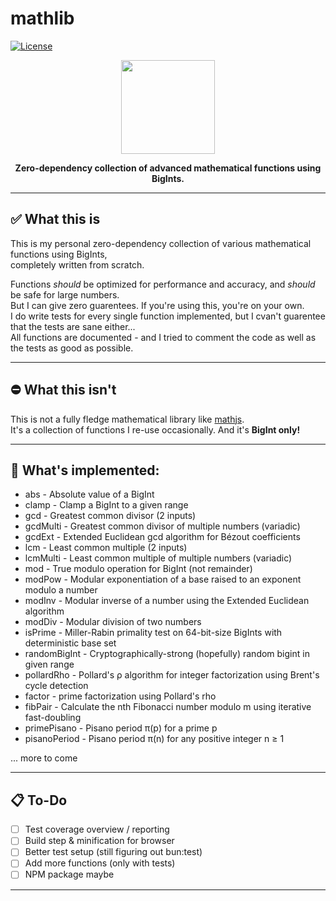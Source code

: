 # mathlib
[![License](https://img.shields.io/github/license/NullDev/mathlib?label=License&logo=Creative%20Commons)](https://github.com/NullDev/mathlib/blob/master/LICENSE)

<p align="center"><img height="150" width="auto" src="https://arithmetica.xyz/img/img.png" /></p>
<p align="center"><b>Zero-dependency collection of advanced mathematical functions using BigInts.</b></p>

<hr>

## ✅ What this is

This is my personal zero-dependency collection of various mathematical functions using BigInts, <br>
completely written from scratch. <br>

Functions _should_ be optimized for performance and accuracy, and _should_ be safe for large numbers. <br>
But I can give zero guarentees. If you're using this, you're on your own. <br>
I do write tests for every single function implemented, but I cvan't guarentee that the tests are sane either... <br>
All functions are documented - and I tried to comment the code as well as the tests as good as possible.

<hr>

## ⛔ What this isn't

This is not a fully fledge mathematical library like [mathjs](https://mathjs.org/). <br>
It's a collection of functions I re-use occasionally. And it's **BigInt only!**

<hr>

## 📜 What's implemented:

- abs - Absolute value of a BigInt
- clamp - Clamp a BigInt to a given range
- gcd - Greatest common divisor (2 inputs)
- gcdMulti - Greatest common divisor of multiple numbers (variadic)
- gcdExt - Extended Euclidean gcd algorithm for Bézout coefficients
- lcm - Least common multiple (2 inputs)
- lcmMulti - Least common multiple of multiple numbers (variadic)
- mod - True modulo operation for BigInt (not remainder)
- modPow - Modular exponentiation of a base raised to an exponent modulo a number
- modInv - Modular inverse of a number using the Extended Euclidean algorithm
- modDiv - Modular division of two numbers
- isPrime - Miller-Rabin primality test on 64-bit-size BigInts with deterministic base set
- randomBigInt - Cryptographically-strong (hopefully) random bigint in given range
- pollardRho - Pollard's ρ algorithm for integer factorization using Brent's cycle detection
- factor - prime factorization using Pollard's rho
- fibPair - Calculate the nth Fibonacci number modulo m using iterative fast-doubling
- primePisano - Pisano period π(p) for a prime p
- pisanoPeriod - Pisano period π(n) for any positive integer n ≥ 1

... more to come

<hr>

## 📋 To-Do

- [ ] Test coverage overview / reporting
- [ ] Build step & minification for browser
- [ ] Better test setup (still figuring out bun:test)
- [ ] Add more functions (only with tests)
- [ ] NPM package maybe

<hr>
